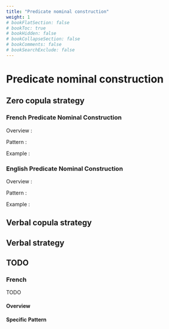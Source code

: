```yaml
---
title: "Predicate nominal construction"
weight: 1
# bookFlatSection: false
# bookToc: true
# bookHidden: false
# bookCollapseSection: false
# bookComments: false
# bookSearchExclude: false
---
```


# Predicate nominal construction

## Zero copula strategy

### French Predicate Nominal Construction

Overview : 

Pattern : 

Example : 

### English Predicate Nominal Construction

Overview : 

Pattern : 

Example : 

## Verbal copula strategy

## Verbal strategy


## TODO 

### French

TODO
#### Overview

#### Specific Pattern


